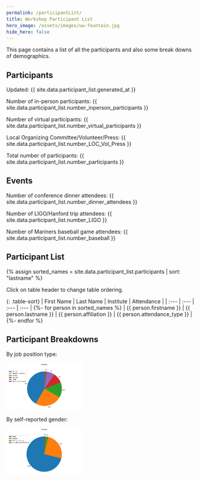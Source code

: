 ```yaml
---
permalink: /participantList/
title: Workshop Participant List
hero_image: /assets/images/uw-fountain.jpg
hide_hero: false
---
```

<script src="/assets/js/table-sort.js"></script>

This page contains a list of all the participants and also some break downs of demographics.

## Participants

Updated: {{ site.data.participant_list.generated_at }}

Number of in-person participants: {{ site.data.participant_list.number_inperson_participants }}

Number of virtual participants: {{ site.data.participant_list.number_virtual_participants }}

Local Organizing Committee/Volunteer/Press: {{ site.data.participant_list.number_LOC_Vol_Press }}

Total number of participants: {{ site.data.participant_list.number_participants }}

## Events

Number of conference dinner attendees: {{ site.data.participant_list.number_dinner_attendees }}

Number of LIGO/Hanford trip attendees: {{ site.data.participant_list.number_LIGO }}

Number of Mariners baseball game attendees: {{ site.data.participant_list.number_baseball }}


## Participant List

{% assign sorted_names = site.data.participant_list.participants | sort: "lastname" %}

Click on table header to change table ordering.

{: .table-sort}
| First Name | Last Name | Institute | Attendance |
| :--- | :--- | :--- | :--- |
{%- for person in sorted_names %}
| {{ person.firstname }} | {{ person.lastname }} | {{ person.affiliation }} |  {{ person.attendance_type }} |
{%- endfor %}

## Participant Breakdowns

By job position type:

<img src="/assets/images/attendance_analysis/piechart_position.png" width="40%" />

By self-reported gender:

<img src="/assets/images/attendance_analysis/piechart_gender.png" width="40%" />
